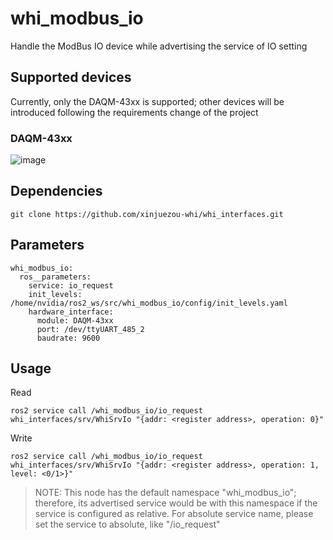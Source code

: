 # whi_modbus_io
Handle the ModBus IO device while advertising the service of IO setting

## Supported devices
Currently, only the DAQM-43xx is supported; other devices will be introduced following the requirements change of the project

### DAQM-43xx
![image](https://github.com/xinjuezou-whi/whi_modbus_io/assets/72239958/4559a32d-8cd6-460f-b29d-a676bea59959)

## Dependencies
```
git clone https://github.com/xinjuezou-whi/whi_interfaces.git
```

## Parameters
```
whi_modbus_io:
  ros__parameters:
    service: io_request
    init_levels: /home/nvidia/ros2_ws/src/whi_modbus_io/config/init_levels.yaml
    hardware_interface:
      module: DAQM-43xx
      port: /dev/ttyUART_485_2
      baudrate: 9600
```

## Usage
Read
```
ros2 service call /whi_modbus_io/io_request whi_interfaces/srv/WhiSrvIo "{addr: <register address>, operation: 0}"
```

Write
```
ros2 service call /whi_modbus_io/io_request whi_interfaces/srv/WhiSrvIo "{addr: <register address>, operation: 1, level: <0/1>}"
```

> NOTE: This node has the default namespace "whi_modbus_io"; therefore, its advertised service would be with this namespace if the service is configured as relative. For absolute service name, please set the service to absolute, like "/io_request"
